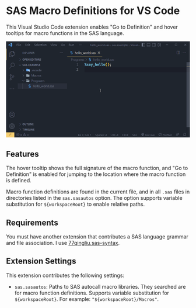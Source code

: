 # SAS Macro Definitions for VS Code

This Visual Studio Code extension enables "Go to Definition" and hover tooltips for macro functions in the SAS language.

![Demonstrating hover tooltip and "Go to Definition" action.](images/demo.gif)

## Features

The hover tooltip shows the full signature of the macro function, and "Go to Definition" is enabled for jumping to the location where the macro function is defined.

Macro function definitions are found in the current file, and in all `.sas` files in directories listed in the `sas.sasautos` option. The option supports variable substitution for `${workspaceRoot}` to enable relative paths.

## Requirements

You must have another extension that contributes a SAS language grammar and file association. I use [77qingliu.sas-syntax](https://marketplace.visualstudio.com/items?itemName=77qingliu.sas-syntax).

## Extension Settings

This extension contributes the following settings:

* `sas.sasautos`: Paths to SAS autocall macro libraries. They searched are for macro function definitions. Supports variable substitution for `${workspaceRoot}`. For example: `"${workspaceRoot}/Macros"`.
